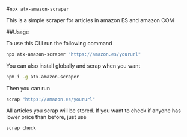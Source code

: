 #`npx atx-amazon-scraper`

This is a simple scraper for articles in amazon ES and amazon COM

##Usage

To use this CLI run the following command

```sh
npx atx-amazon-scraper "https://amazon.es/yoururl"
```

You can also install globally and scrap when you want

```sh
npm i -g atx-amazon-scraper
```

Then you can run

```sh
scrap "https://amazon.es/yoururl"
```

All articles you scrap will be stored. If you want to check if anyone has lower price than before, just use

```sh
scrap check
```
